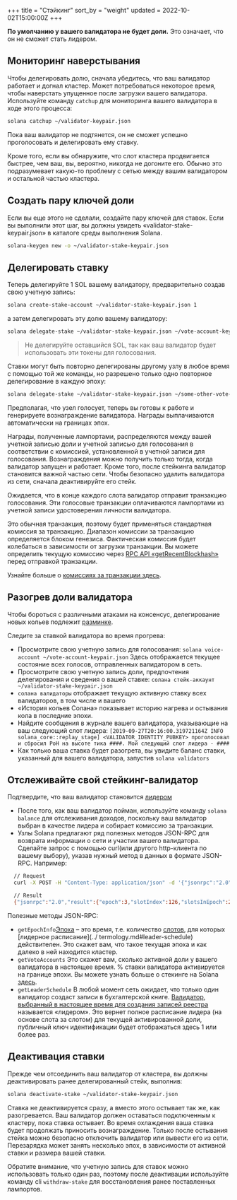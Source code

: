 +++
title = "Стэйкинг"
sort_by = "weight"
updated = 2022-10-02T15:00:00Z
+++

**По умолчанию у вашего валидатора не будет доли.** Это означает, что он не сможет стать лидером.

## Мониторинг наверстывания

Чтобы делегировать долю, сначала убедитесь, что ваш валидатор работает и догнал кластер. Может потребоваться некоторое время, чтобы наверстать упущенное после загрузки вашего валидатора.
Используйте команду `catchup` для мониторинга вашего валидатора в ходе этого процесса:

```bash
solana catchup ~/validator-keypair.json
```

Пока ваш валидатор не подтянется, он не сможет успешно проголосовать и делегировать ему ставку.

Кроме того, если вы обнаружите, что слот кластера продвигается быстрее, чем ваш, вы, вероятно, никогда не догоните его. Обычно это подразумевает какую-то проблему с сетью между вашим валидатором и остальной частью кластера.

## Создать пару ключей доли

Если вы еще этого не сделали, создайте пару ключей для ставок. Если вы выполнили этот шаг, вы должны увидеть «validator-stake-keypair.json» в каталоге среды выполнения Solana.

```bash
solana-keygen new -o ~/validator-stake-keypair.json
```

## Делегировать ставку

Теперь делегируйте 1 SOL вашему валидатору, предварительно создав свою учетную запись:

```bash
solana create-stake-account ~/validator-stake-keypair.json 1
```

а затем делегировать эту долю вашему валидатору:

```bash
solana delegate-stake ~/validator-stake-keypair.json ~/vote-account-keypair.json
```

> Не делегируйте оставшийся SOL, так как ваш валидатор будет использовать эти токены для голосования.

Ставки могут быть повторно делегированы другому узлу в любое время с помощью той же команды, но разрешено только одно повторное делегирование в каждую эпоху:

```bash
solana delegate-stake ~/validator-stake-keypair.json ~/some-other-vote-account-keypair.json
```

Предполагая, что узел голосует, теперь вы готовы к работе и генерируете вознаграждение валидатора. Награды выплачиваются автоматически на границах эпох.

Награды, полученные лампортами, распределяются между вашей учетной записью доли и учетной записью для голосования в соответствии с комиссией, установленной в учетной записи для голосования. Вознаграждения можно получить только тогда, когда валидатор запущен и работает. Кроме того, после стейкинга валидатор становится важной частью сети. Чтобы безопасно удалить валидатора из сети, сначала деактивируйте его стейк.

Ожидается, что в конце каждого слота валидатор отправит транзакцию голосования.
Эти голосовые транзакции оплачиваются лампортами из учетной записи удостоверения личности валидатора.

Это обычная транзакция, поэтому будет применяться стандартная комиссия за транзакцию. Диапазон комиссии за транзакцию определяется блоком генезиса. Фактическая комиссия будет колебаться в зависимости от загрузки транзакции. Вы можете определить текущую комиссию через [RPC API «getRecentBlockhash»](developing/clients/jsonrpc-api.md#getrecentblockhash) перед отправкой транзакции.

Узнайте больше о [комиссиях за транзакции здесь](../implemented-proposals/transaction-fees/).

## Разогрев доли валидатора

Чтобы бороться с различными атаками на консенсус, делегирование новых кольев подлежит [разминке](/staking/stake-accounts#delegation-warmup-and-cooldown).

Следите за ставкой валидатора во время прогрева:

- Просмотрите свою учетную запись для голосования: `solana voice-account ~/vote-account-keypair.json` Здесь отображается текущее состояние всех голосов, отправленных валидатором в сеть.
- Просмотрите свою учетную запись доли, предпочтения делегирования и сведения о вашей ставке: `солана стейк-аккаунт ~/validator-stake-keypair.json`
- `солана валидаторы` отображает текущую активную ставку всех валидаторов, в том числе и вашего
- «История кольев Солана» показывает историю нагрева и остывания кола в последние эпохи.
- Найдите сообщения в журнале вашего валидатора, указывающие на ваш следующий слот лидера: `[2019-09-27T20:16:00.319721164Z INFO solana_core::replay_stage] <VALIDATOR_IDENTITY_PUBKEY> проголосовал и сбросил PoH на высоте тика ####. Мой следующий слот лидера - ####`
- Как только ваша ставка будет разогрета, вы увидите баланс ставки, указанный для вашего валидатора, запустив `solana validators`

## Отслеживайте свой стейкинг-валидатор

Подтвердите, что ваш валидатор становится [лидером](../terminology.md#leader)

- После того, как ваш валидатор пойман, используйте команду `solana balance` для отслеживания доходов, поскольку ваш валидатор выбран в качестве лидера и собирает комиссию за транзакции.
- Узлы Solana предлагают ряд полезных методов JSON-RPC для возврата информации о сети и участии вашего валидатора. Сделайте запрос с помощью curl\(или другого http-клиента по вашему выбору\), указав нужный метод в данных в формате JSON-RPC. Например:

```bash
  // Request
  curl -X POST -H "Content-Type: application/json" -d '{"jsonrpc":"2.0","id":1, "method":"getEpochInfo"}' http://localhost:8899

  // Result
  {"jsonrpc":"2.0","result":{"epoch":3,"slotIndex":126,"slotsInEpoch":256},"id":1}
```

Полезные методы JSON-RPC:

- `getEpochInfo`[Эпоха](../terminology.md#epoch) – это время, т.е. количество [слотов](../terminology.md#slot), для которых [лидерное расписание](../ termology.md#leader-schedule) действителен. Это скажет вам, что такое текущая эпоха и как далеко в ней находится кластер.
- `getVoteAccounts` Это скажет вам, сколько активной доли у вашего валидатора в настоящее время. % ставки валидатора активируется на границе эпохи. Вы можете узнать больше о стекинге на Solana [здесь](../cluster/stake-delegation-and-rewards/).
- `getLeaderSchedule` В любой момент сеть ожидает, что только один валидатор создаст записи в бухгалтерской книге. [Валидатор, выбранный в настоящее время для создания записей реестра](../cluster/leader-rotation.md#leader-rotation) называется «лидером». Это вернет полное расписание лидера \(на основе слота за слотом\) для текущей активированной доли, публичный ключ идентификации будет отображаться здесь 1 или более раз.

## Деактивация ставки

Прежде чем отсоединить ваш валидатор от кластера, вы должны деактивировать ранее делегированный стейк, выполнив:

```bash
solana deactivate-stake ~/validator-stake-keypair.json
```

Ставка не деактивируется сразу, а вместо этого остывает так же, как разогревается. Ваш валидатор должен оставаться подключенным к кластеру, пока ставка остывает. Во время охлаждения ваша ставка будет продолжать приносить вознаграждение. Только после остывания стейка можно безопасно отключить валидатор или вывести его из сети. Перезарядка может занять несколько эпох, в зависимости от активной ставки и размера вашей ставки.

Обратите внимание, что учетную запись для ставок можно использовать только один раз, поэтому после деактивации используйте команду cli `withdraw-stake` для восстановления ранее поставленных лампортов.
